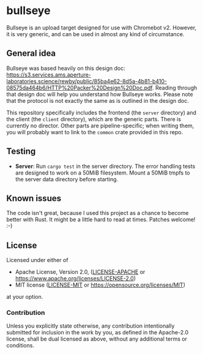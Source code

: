 # bullseye
Bullseye is an upload target designed for use with Chromebot v2. However, it is very generic, and can be used in almost any kind of circumstance.

## General idea
Bullseye was based heavily on this design doc: https://s3.services.ams.aperture-laboratories.science/rewby/public/85ba4e62-8d5a-4b81-b410-08575da464b6/HTTP%20Packer%20Design%20Doc.pdf. Reading through that design doc will help you understand how Bullseye works. Please note that the protocol is not exactly the same as is outlined in the design doc.

This repository specifically includes the frontend (the `server` directory) and the client (the `client` directory), which are the generic parts. There is currently no director. Other parts are pipeline-specific; when writing them, you will probably want to link to the `common` crate provided in this repo.

## Testing
- **Server**: Run `cargo test` in the server directory. The error handling tests are designed to work on a 50MiB filesystem. Mount a 50MiB tmpfs to the server data directory before starting.

## Known issues
The code isn't great, because I used this project as a chance to become better with Rust. It might be a little hard to read at times. Patches welcome! :-)

## License

Licensed under either of

 * Apache License, Version 2.0, ([LICENSE-APACHE](LICENSE-APACHE) or https://www.apache.org/licenses/LICENSE-2.0)
 * MIT license ([LICENSE-MIT](LICENSE-MIT) or https://opensource.org/licenses/MIT)

at your option.

### Contribution

Unless you explicitly state otherwise, any contribution intentionally submitted
for inclusion in the work by you, as defined in the Apache-2.0 license, shall be dual licensed as above, without any
additional terms or conditions.
